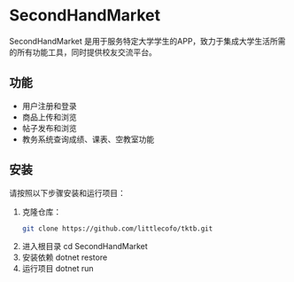 # SecondHandMarket

SecondHandMarket 是用于服务特定大学学生的APP，致力于集成大学生活所需的所有功能工具，同时提供校友交流平台。

## 功能

- 用户注册和登录
- 商品上传和浏览
- 帖子发布和浏览
- 教务系统查询成绩、课表、空教室功能

## 安装

请按照以下步骤安装和运行项目：

1. 克隆仓库：
   ```sh
   git clone https://github.com/littlecofo/tktb.git
2. 进入根目录
   cd SecondHandMarket
3. 安装依赖
   dotnet restore
4. 运行项目
   dotnet run
